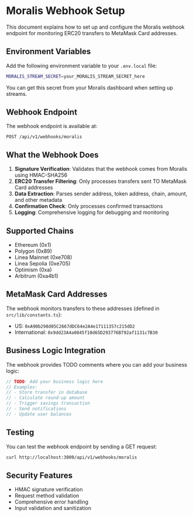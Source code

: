 # Moralis Webhook Setup

This document explains how to set up and configure the Moralis webhook endpoint for monitoring ERC20 transfers to MetaMask Card addresses.

## Environment Variables

Add the following environment variable to your `.env.local` file:

```bash
MORALIS_STREAM_SECRET=your_MORALIS_STREAM_SECRET_here
```

You can get this secret from your Moralis dashboard when setting up streams.

## Webhook Endpoint

The webhook endpoint is available at:
```
POST /api/v1/webhooks/moralis
```

## What the Webhook Does

1. **Signature Verification**: Validates that the webhook comes from Moralis using HMAC-SHA256
2. **ERC20 Transfer Filtering**: Only processes transfers sent TO MetaMask Card addresses
3. **Data Extraction**: Parses sender address, token address, chain, amount, and other metadata
4. **Confirmation Check**: Only processes confirmed transactions
5. **Logging**: Comprehensive logging for debugging and monitoring

## Supported Chains

- Ethereum (0x1)
- Polygon (0x89) 
- Linea Mainnet (0xe708)
- Linea Sepolia (0xe705)
- Optimism (0xa)
- Arbitrum (0xa4b1)

## MetaMask Card Addresses

The webhook monitors transfers to these addresses (defined in `src/lib/constants.ts`):
- US: `0xA90b298d05C2667dDC64e2A4e17111357c215dD2`
- International: `0x9dd23A4a0845f10d65D293776B792af1131c7B30`

## Business Logic Integration

The webhook provides TODO comments where you can add your business logic:

```typescript
// TODO: Add your business logic here
// Examples:
// - Store transfer in database
// - Calculate round-up amount  
// - Trigger savings transaction
// - Send notifications
// - Update user balances
```

## Testing

You can test the webhook endpoint by sending a GET request:
```bash
curl http://localhost:3000/api/v1/webhooks/moralis
```

## Security Features

- HMAC signature verification
- Request method validation
- Comprehensive error handling
- Input validation and sanitization 